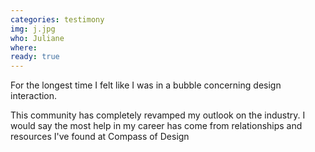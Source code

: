 ```yaml
---
categories: testimony
img: j.jpg
who: Juliane
where:
ready: true
---
```

For the longest time I felt like I was in a bubble concerning design interaction.

This community has completely revamped my outlook on the industry. I would say the most help in my career has come from relationships and resources I've found at Compass of Design
